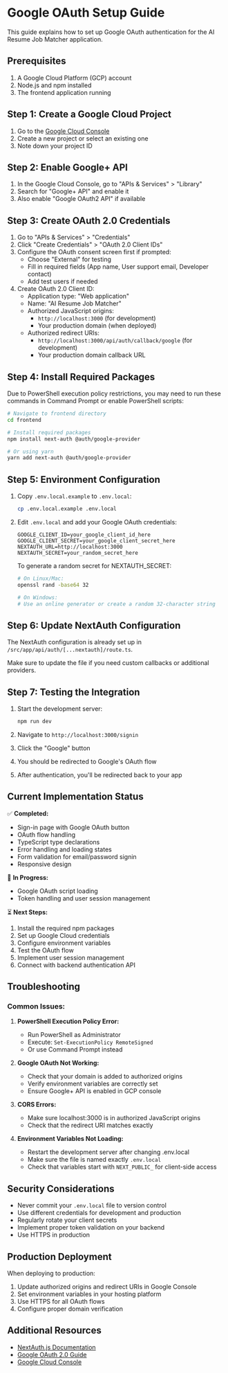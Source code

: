 # Google OAuth Setup Guide

This guide explains how to set up Google OAuth authentication for the AI Resume Job Matcher application.

## Prerequisites

1. A Google Cloud Platform (GCP) account
2. Node.js and npm installed
3. The frontend application running

## Step 1: Create a Google Cloud Project

1. Go to the [Google Cloud Console](https://console.cloud.google.com/)
2. Create a new project or select an existing one
3. Note down your project ID

## Step 2: Enable Google+ API

1. In the Google Cloud Console, go to "APIs & Services" > "Library"
2. Search for "Google+ API" and enable it
3. Also enable "Google OAuth2 API" if available

## Step 3: Create OAuth 2.0 Credentials

1. Go to "APIs & Services" > "Credentials"
2. Click "Create Credentials" > "OAuth 2.0 Client IDs"
3. Configure the OAuth consent screen first if prompted:
   - Choose "External" for testing
   - Fill in required fields (App name, User support email, Developer contact)
   - Add test users if needed
4. Create OAuth 2.0 Client ID:
   - Application type: "Web application"
   - Name: "AI Resume Job Matcher"
   - Authorized JavaScript origins:
     - `http://localhost:3000` (for development)
     - Your production domain (when deployed)
   - Authorized redirect URIs:
     - `http://localhost:3000/api/auth/callback/google` (for development)
     - Your production domain callback URL

## Step 4: Install Required Packages

Due to PowerShell execution policy restrictions, you may need to run these commands in Command Prompt or enable PowerShell scripts:

```bash
# Navigate to frontend directory
cd frontend

# Install required packages
npm install next-auth @auth/google-provider

# Or using yarn
yarn add next-auth @auth/google-provider
```

## Step 5: Environment Configuration

1. Copy `.env.local.example` to `.env.local`:
   ```bash
   cp .env.local.example .env.local
   ```

2. Edit `.env.local` and add your Google OAuth credentials:
   ```env
   GOOGLE_CLIENT_ID=your_google_client_id_here
   GOOGLE_CLIENT_SECRET=your_google_client_secret_here
   NEXTAUTH_URL=http://localhost:3000
   NEXTAUTH_SECRET=your_random_secret_here
   ```

   To generate a random secret for NEXTAUTH_SECRET:
   ```bash
   # On Linux/Mac:
   openssl rand -base64 32
   
   # On Windows:
   # Use an online generator or create a random 32-character string
   ```

## Step 6: Update NextAuth Configuration

The NextAuth configuration is already set up in `/src/app/api/auth/[...nextauth]/route.ts`. 

Make sure to update the file if you need custom callbacks or additional providers.

## Step 7: Testing the Integration

1. Start the development server:
   ```bash
   npm run dev
   ```

2. Navigate to `http://localhost:3000/signin`
3. Click the "Google" button
4. You should be redirected to Google's OAuth flow
5. After authentication, you'll be redirected back to your app

## Current Implementation Status

✅ **Completed:**
- Sign-in page with Google OAuth button
- OAuth flow handling
- TypeScript type declarations
- Error handling and loading states
- Form validation for email/password signin
- Responsive design

🔄 **In Progress:**
- Google OAuth script loading
- Token handling and user session management

⏳ **Next Steps:**
1. Install the required npm packages
2. Set up Google Cloud credentials
3. Configure environment variables
4. Test the OAuth flow
5. Implement user session management
6. Connect with backend authentication API

## Troubleshooting

### Common Issues:

1. **PowerShell Execution Policy Error:**
   - Run PowerShell as Administrator
   - Execute: `Set-ExecutionPolicy RemoteSigned`
   - Or use Command Prompt instead

2. **Google OAuth Not Working:**
   - Check that your domain is added to authorized origins
   - Verify environment variables are correctly set
   - Ensure Google+ API is enabled in GCP console

3. **CORS Errors:**
   - Make sure localhost:3000 is in authorized JavaScript origins
   - Check that the redirect URI matches exactly

4. **Environment Variables Not Loading:**
   - Restart the development server after changing .env.local
   - Make sure the file is named exactly `.env.local`
   - Check that variables start with `NEXT_PUBLIC_` for client-side access

## Security Considerations

- Never commit your `.env.local` file to version control
- Use different credentials for development and production
- Regularly rotate your client secrets
- Implement proper token validation on your backend
- Use HTTPS in production

## Production Deployment

When deploying to production:

1. Update authorized origins and redirect URIs in Google Console
2. Set environment variables in your hosting platform
3. Use HTTPS for all OAuth flows
4. Configure proper domain verification

## Additional Resources

- [NextAuth.js Documentation](https://next-auth.js.org/)
- [Google OAuth 2.0 Guide](https://developers.google.com/identity/protocols/oauth2)
- [Google Cloud Console](https://console.cloud.google.com/)
